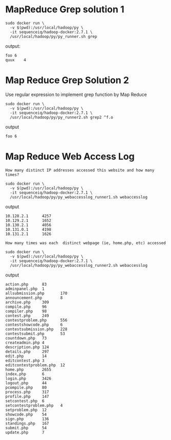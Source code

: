 # MapReduce Grep solution 1

```
sudo docker run \
  -v $(pwd):/usr/local/hadoop/py \
  -it sequenceiq/hadoop-docker:2.7.1 \
  /usr/local/hadoop/py/py_runner.sh grep
```
output:

```
foo	6
quux	4
```
# Map Reduce Grep Solution 2

Use regular expression to implement grep function by Map Reduce
```
sudo docker run \
  -v $(pwd):/usr/local/hadoop/py \
  -it sequenceiq/hadoop-docker:2.7.1 \
  /usr/local/hadoop/py/py_runner2.sh grep2 ^f.o
```  
 output
```
foo 6

```
# Map Reduce Web Access Log 
	How many distinct IP addresses accessed this website and how many times?
```
sudo docker run \
  -v $(pwd):/usr/local/hadoop/py \
  -it sequenceiq/hadoop-docker:2.7.1 \
  /usr/local/hadoop/py/py_webaccesslog_runner1.sh webaccesslog
```  
 output
```  
10.128.2.1      4257
10.129.2.1      1652
10.130.2.1      4056
10.131.0.1      4198
10.131.2.1      1626
```
	
	How many times was each  distinct webpage (ie, home.php, etc) accessed
```
sudo docker run \
  -v $(pwd):/usr/local/hadoop/py \
  -it sequenceiq/hadoop-docker:2.7.1 \
  /usr/local/hadoop/py/py_webaccesslog_runner2.sh webaccesslog
```  
 output
```
action.php      83
adminpanel.php  1
allsubmission.php       170
announcement.php        8
archive.php     309
compile.php     96
compiler.php    98
contest.php     249
contestproblem.php      556
contestshowcode.php     6
contestsubmission.php   228
contestsubmit.php       53
countdown.php   73
createadmin.php 4
description.php 124
details.php     297
edit.php        14
editcontest.php 3
editcontestproblem.php  12
home.php        2655
index.php       6
login.php       3426
logout.php      44
pcompile.php    80
process.php     317
profile.php     147
setcontest.php  6
setcontestproblem.php   4
setproblem.php  12
showcode.php    54
sign.php        136
standings.php   167
submit.php      54
update.php      7

```
